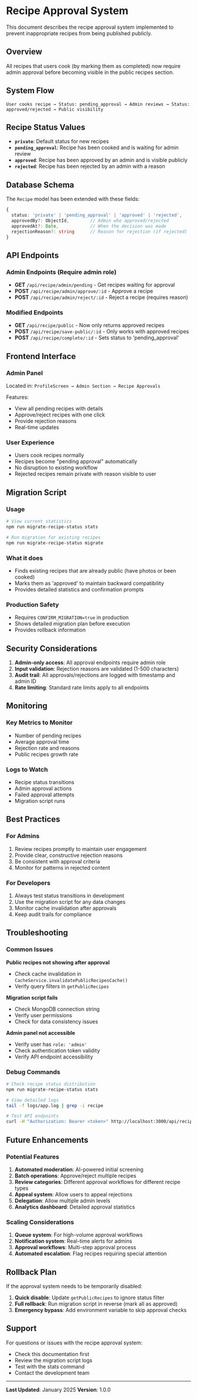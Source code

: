 # Recipe Approval System

This document describes the recipe approval system implemented to prevent inappropriate recipes from being published publicly.

## Overview

All recipes that users cook (by marking them as completed) now require admin approval before becoming visible in the public recipes section.

## System Flow

```
User cooks recipe → Status: pending_approval → Admin reviews → Status: approved/rejected → Public visibility
```

## Recipe Status Values

- **`private`**: Default status for new recipes
- **`pending_approval`**: Recipe has been cooked and is waiting for admin review
- **`approved`**: Recipe has been approved by an admin and is visible publicly
- **`rejected`**: Recipe has been rejected by an admin with a reason

## Database Schema

The `Recipe` model has been extended with these fields:

```typescript
{
  status: 'private' | 'pending_approval' | 'approved' | 'rejected',
  approvedBy?: ObjectId,        // Admin who approved/rejected
  approvedAt?: Date,            // When the decision was made
  rejectionReason?: string      // Reason for rejection (if rejected)
}
```

## API Endpoints

### Admin Endpoints (Require admin role)

- **GET** `/api/recipe/admin/pending` - Get recipes waiting for approval
- **POST** `/api/recipe/admin/approve/:id` - Approve a recipe
- **POST** `/api/recipe/admin/reject/:id` - Reject a recipe (requires reason)

### Modified Endpoints

- **GET** `/api/recipe/public` - Now only returns approved recipes
- **POST** `/api/recipe/save-public/:id` - Only works with approved recipes
- **POST** `/api/recipe/complete/:id` - Sets status to 'pending_approval'

## Frontend Interface

### Admin Panel
Located in: `ProfileScreen → Admin Section → Recipe Approvals`

Features:
- View all pending recipes with details
- Approve/reject recipes with one click
- Provide rejection reasons
- Real-time updates

### User Experience
- Users cook recipes normally
- Recipes become "pending approval" automatically
- No disruption to existing workflow
- Rejected recipes remain private with reason visible to user

## Migration Script

### Usage
```bash
# View current statistics
npm run migrate-recipe-status stats

# Run migration for existing recipes
npm run migrate-recipe-status migrate
```

### What it does
- Finds existing recipes that are already public (have photos or been cooked)
- Marks them as 'approved' to maintain backward compatibility
- Provides detailed statistics and confirmation prompts

### Production Safety
- Requires `CONFIRM_MIGRATION=true` in production
- Shows detailed migration plan before execution
- Provides rollback information

## Security Considerations

1. **Admin-only access**: All approval endpoints require admin role
2. **Input validation**: Rejection reasons are validated (1-500 characters)
3. **Audit trail**: All approvals/rejections are logged with timestamp and admin ID
4. **Rate limiting**: Standard rate limits apply to all endpoints

## Monitoring

### Key Metrics to Monitor
- Number of pending recipes
- Average approval time
- Rejection rate and reasons
- Public recipes growth rate

### Logs to Watch
- Recipe status transitions
- Admin approval actions
- Failed approval attempts
- Migration script runs

## Best Practices

### For Admins
1. Review recipes promptly to maintain user engagement
2. Provide clear, constructive rejection reasons
3. Be consistent with approval criteria
4. Monitor for patterns in rejected content

### For Developers
1. Always test status transitions in development
2. Use the migration script for any data changes
3. Monitor cache invalidation after approvals
4. Keep audit trails for compliance

## Troubleshooting

### Common Issues

**Public recipes not showing after approval**
- Check cache invalidation in `CacheService.invalidatePublicRecipesCache()`
- Verify query filters in `getPublicRecipes`

**Migration script fails**
- Check MongoDB connection string
- Verify user permissions
- Check for data consistency issues

**Admin panel not accessible**
- Verify user has `role: 'admin'`
- Check authentication token validity
- Verify API endpoint accessibility

### Debug Commands
```bash
# Check recipe status distribution
npm run migrate-recipe-status stats

# View detailed logs
tail -f logs/app.log | grep -i recipe

# Test API endpoints
curl -H "Authorization: Bearer <token>" http://localhost:3000/api/recipe/admin/pending
```

## Future Enhancements

### Potential Features
1. **Automated moderation**: AI-powered initial screening
2. **Batch operations**: Approve/reject multiple recipes
3. **Review categories**: Different approval workflows for different recipe types
4. **Appeal system**: Allow users to appeal rejections
5. **Delegation**: Allow multiple admin levels
6. **Analytics dashboard**: Detailed approval statistics

### Scaling Considerations
1. **Queue system**: For high-volume approval workflows
2. **Notification system**: Real-time alerts for admins
3. **Approval workflows**: Multi-step approval process
4. **Automated escalation**: Flag recipes requiring special attention

## Rollback Plan

If the approval system needs to be temporarily disabled:

1. **Quick disable**: Update `getPublicRecipes` to ignore status filter
2. **Full rollback**: Run migration script in reverse (mark all as approved)
3. **Emergency bypass**: Add environment variable to skip approval checks

## Support

For questions or issues with the recipe approval system:
- Check this documentation first
- Review the migration script logs
- Test with the stats command
- Contact the development team

---

**Last Updated**: January 2025
**Version**: 1.0.0